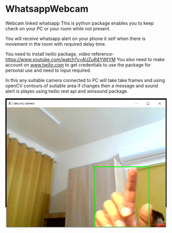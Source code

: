 # WhatsappWebcam
Webcam linked whatsapp
This is python package enables you to keep check on your PC or your room while not present.

You will receive whatsapp alert on your phone it self when there is movement in the room with required delay time.

You need to install twilio package, video reference- https://www.youtube.com/watch?v=AUZuR4YWtYM
You also need to make account on www.twilio.com to get credentials to use the package for personal use and need to input required.

In this any suitable camera connected to PC will take take frames and using openCV contours of suitable area if changes then a message and sound alert is playes using twilio rest api and winsound package.

![alt text](https://github.com/pyaarsinghdua/WhatsappWebcam/blob/main/Untitled.png?raw=true)
